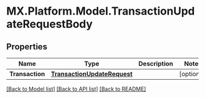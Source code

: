 # MX.Platform.Model.TransactionUpdateRequestBody

## Properties

Name | Type | Description | Notes
------------ | ------------- | ------------- | -------------
**Transaction** | [**TransactionUpdateRequest**](TransactionUpdateRequest.md) |  | [optional] 

[[Back to Model list]](../README.md#documentation-for-models) [[Back to API list]](../README.md#documentation-for-api-endpoints) [[Back to README]](../README.md)

